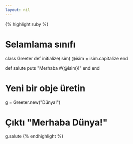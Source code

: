 ```yaml
---
layout: nil
---
```


{% highlight ruby %}
# Selamlama sınıfı
class Greeter
  def initialize(isim)
    @isim = isim.capitalize
  end

  def salute
    puts "Merhaba #{@isim}!"
  end
end

# Yeni bir obje üretin
g = Greeter.new("Dünya!")

# Çıktı "Merhaba Dünya!"
g.salute
{% endhighlight %}
